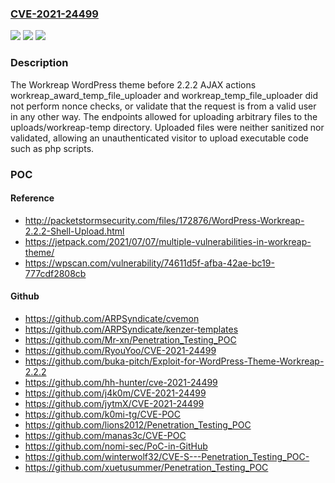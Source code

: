 ### [CVE-2021-24499](https://cve.mitre.org/cgi-bin/cvename.cgi?name=CVE-2021-24499)
![](https://img.shields.io/static/v1?label=Product&message=Workreap&color=blue)
![](https://img.shields.io/static/v1?label=Version&message=2.2.2%3C%202.2.2%20&color=brighgreen)
![](https://img.shields.io/static/v1?label=Vulnerability&message=CWE-434%20Unrestricted%20Upload%20of%20File%20with%20Dangerous%20Type&color=brighgreen)

### Description

The Workreap WordPress theme before 2.2.2 AJAX actions workreap_award_temp_file_uploader and workreap_temp_file_uploader did not perform nonce checks, or validate that the request is from a valid user in any other way. The endpoints allowed for uploading arbitrary files to the uploads/workreap-temp directory. Uploaded files were neither sanitized nor validated, allowing an unauthenticated visitor to upload executable code such as php scripts.

### POC

#### Reference
- http://packetstormsecurity.com/files/172876/WordPress-Workreap-2.2.2-Shell-Upload.html
- https://jetpack.com/2021/07/07/multiple-vulnerabilities-in-workreap-theme/
- https://wpscan.com/vulnerability/74611d5f-afba-42ae-bc19-777cdf2808cb

#### Github
- https://github.com/ARPSyndicate/cvemon
- https://github.com/ARPSyndicate/kenzer-templates
- https://github.com/Mr-xn/Penetration_Testing_POC
- https://github.com/RyouYoo/CVE-2021-24499
- https://github.com/buka-pitch/Exploit-for-WordPress-Theme-Workreap-2.2.2
- https://github.com/hh-hunter/cve-2021-24499
- https://github.com/j4k0m/CVE-2021-24499
- https://github.com/jytmX/CVE-2021-24499
- https://github.com/k0mi-tg/CVE-POC
- https://github.com/lions2012/Penetration_Testing_POC
- https://github.com/manas3c/CVE-POC
- https://github.com/nomi-sec/PoC-in-GitHub
- https://github.com/winterwolf32/CVE-S---Penetration_Testing_POC-
- https://github.com/xuetusummer/Penetration_Testing_POC

